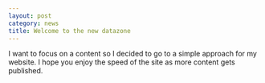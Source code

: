 ```yaml
---
layout: post
category: news
title: Welcome to the new datazone
---
```

I want to focus on a content so I decided to go to a simple approach for my website. I hope you enjoy the speed of the site as more content gets published.

